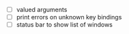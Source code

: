 - [ ] valued arguments
- [ ] print errors on unknown key bindings
- [ ] status bar to show list of windows
